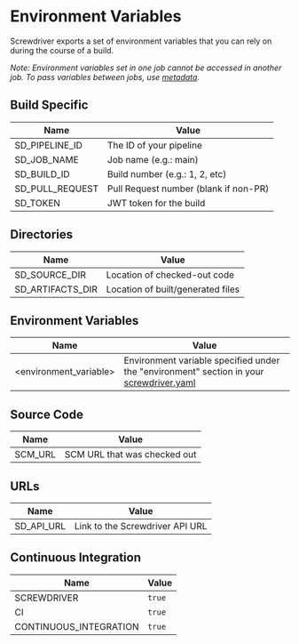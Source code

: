 # Environment Variables

Screwdriver exports a set of environment variables that you can rely on during the course of a build.

_Note: Environment variables set in one job cannot be accessed in another job. To pass variables between jobs, use [metadata](./configuration/metadata.md)._

## Build Specific
| Name | Value |
|------|-------|
| SD_PIPELINE_ID | The ID of your pipeline |
| SD_JOB_NAME | Job name (e.g.: main) |
| SD_BUILD_ID | Build number (e.g.: 1, 2, etc) |
| SD_PULL_REQUEST | Pull Request number (blank if non-PR) |
| SD_TOKEN | JWT token for the build |

## Directories
| Name | Value |
|------|-------|
| SD_SOURCE_DIR | Location of checked-out code |
| SD_ARTIFACTS_DIR | Location of built/generated files |

## Environment Variables
| Name | Value |
|------|-------|
| &lt;environment_variable&gt; | Environment variable specified under the "environment" section in your [screwdriver.yaml](./configuration/index.md) |

## Source Code
| Name | Value |
|------|-------|
| SCM_URL | SCM URL that was checked out |

## URLs
| Name | Value |
|------|-------|
| SD_API_URL | Link to the Screwdriver API URL |

## Continuous Integration
| Name | Value |
|------|-------|
| SCREWDRIVER | `true` |
| CI | `true` |
| CONTINUOUS_INTEGRATION | `true` |
